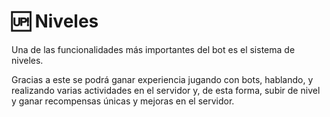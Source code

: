 # 🆙 Niveles

Una de las funcionalidades más importantes del bot es el sistema de niveles.

Gracias a este se podrá ganar experiencia jugando con bots, hablando, y realizando varias actividades en el servidor y, de esta forma, subir de nivel y ganar recompensas únicas y mejoras en el servidor.
